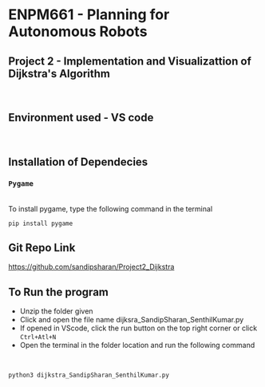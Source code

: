 # ENPM661 - Planning for Autonomous Robots

## Project 2 - Implementation and Visualizattion of Dijkstra's Algorithm
<br />

## Environment used - VS code

<br />

## Installation of Dependecies


### `Pygame`

<br />To install pygame, type the following command in the terminal

```
pip install pygame
```

## Git Repo Link 

https://github.com/sandipsharan/Project2_Dijkstra


## To Run the program

- Unzip the folder given
- Click and open the file name dijksra_SandipSharan_SenthilKumar.py
- If opened in VScode, click the run button on the top right corner or click `Ctrl+Atl+N`
- Open the terminal in the folder location and run the following command
</br>

```
python3 dijkstra_SandipSharan_SenthilKumar.py
```




